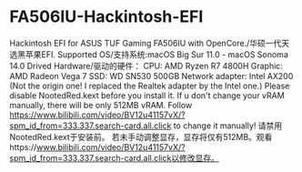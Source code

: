 # FA506IU-Hackintosh-EFI
Hackintosh EFI for ASUS TUF Gaming FA506IU with OpenCore./华硕一代天选黑苹果EFI.
Supported OS/支持系统:macOS Big Sur 11.0 - macOS Sonoma 14.0
Drived Hardware/驱动的硬件：
  CPU: AMD Ryzen R7 4800H
  Graphic: AMD Radeon Vega 7
  SSD: WD SN530 500GB
  Network adapter: Intel AX200 (Not the origin one! I replaced the Realtek adapter by the Intel one.)
Please disable NootedRed.kext before you install it.
If u don't change your vRAM manually, there will be only 512MB vRAM. Follow https://www.bilibili.com/video/BV12u41157vX/?spm_id_from=333.337.search-card.all.click to change it manually!
请禁用NootedRed.kext于安装前。
若未手动调整显存，显存将仅有512MB。观看https://www.bilibili.com/video/BV12u41157vX/?spm_id_from=333.337.search-card.all.click以修改显存。
